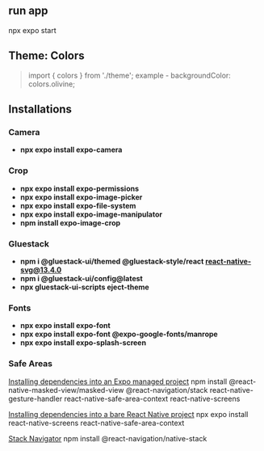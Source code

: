 ## run app

npx expo start

## Theme: Colors

> import { colors } from './theme';
> example - backgroundColor: colors.olivine;

## Installations

### Camera

- **npx expo install expo-camera**

### Crop

- **npx expo install expo-permissions**
- **npx expo install expo-image-picker**
- **npx expo install expo-file-system**
- **npx expo install expo-image-manipulator**
- **npm install expo-image-crop**

### Gluestack

- **npm i @gluestack-ui/themed @gluestack-style/react react-native-svg@13.4.0**
- **npm i @gluestack-ui/config@latest**
- **npx gluestack-ui-scripts eject-theme**

### Fonts

- **npx expo install expo-font**
- **npx expo install expo-font @expo-google-fonts/manrope**
- **npx expo install expo-splash-screen**

### Safe Areas

[Installing dependencies into an Expo managed project](https://reactnavigation.org/docs/5.x/getting-started/)
npm install @react-native-masked-view/masked-view @react-navigation/stack react-native-gesture-handler react-native-safe-area-context react-native-screens

[Installing dependencies into a bare React Native project](https://reactnavigation.org/docs/getting-started/)
npx expo install react-native-screens react-native-safe-area-context

[Stack Navigator](https://reactnavigation.org/docs/native-stack-navigator/)
npm install @react-navigation/native-stack

